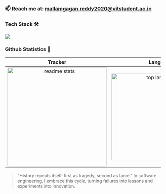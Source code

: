 
### 📫 Reach me at: [mallamgagan.reddy2020@vitstudent.ac.in](mailto:mallamgagan.reddy2020@vitstudent.ac.in)

### Tech Stack 🛠   
[![](https://skillicons.dev/icons?i=java,python,mysql,vercel,idea,vscode,git,github,latex)](https://skillicons.dev) 
 
### Github Statistics 🚀 

|   Tracker   |       Lang         |    Streak    |  
|:-----------:|:------------------:|:------------:|
| <img width=320 src="https://github-readme-stats.vercel.app/api?username=GaganReddyin&count_private=true&show_icons=true&theme=react&rank_icon=github&border_radius=10" alt="readme stats" /> | <img width=280 align="center" src="https://github-readme-stats.vercel.app/api/top-langs/?username=GaganReddyin&hide=HTML&langs_count=8&layout=compact&theme=react&border_radius=10&size_weight=0.5&count_weight=0.5" alt="top langs" /> | <img width=320 src="https://github-readme-streak-stats.herokuapp.com/?user=GaganReddyin&theme=react&border_radius=10" alt="streak stats" /> |

>"History repeats itself-first as tragedy, second as farce."
>In software engineering, I embrace this cycle, turning failures into lessons and experiments into innovation.


                       






<!--START_SECTION:waka--








